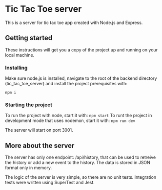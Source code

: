 # Tic Tac Toe server

This is a server for tic tac toe app created with Node.js and Express. 

## Getting started
These instructions will get you a copy of the project up and running on your local machine.

### Installing
Make sure node.js is installed, navigate to the root of the backend directory (tic_tac_toe_server) and install the project prerequisites with:

`npm i`

### Starting the project
To run the project with node, start it with:
`npm start`
To runt the project in development mode that uses nodemon, start it with:
`npm run dev`

The server will start on port 3001.

## More about the server
The server has only one endpoint: /api/history, that can be used to retreive the history or add a new event to the 
history. The data is stored in JSON format only in memory.

The logic of the server is very simple, so there are no unit tests. Integration tests were written using SuperTest and Jest.